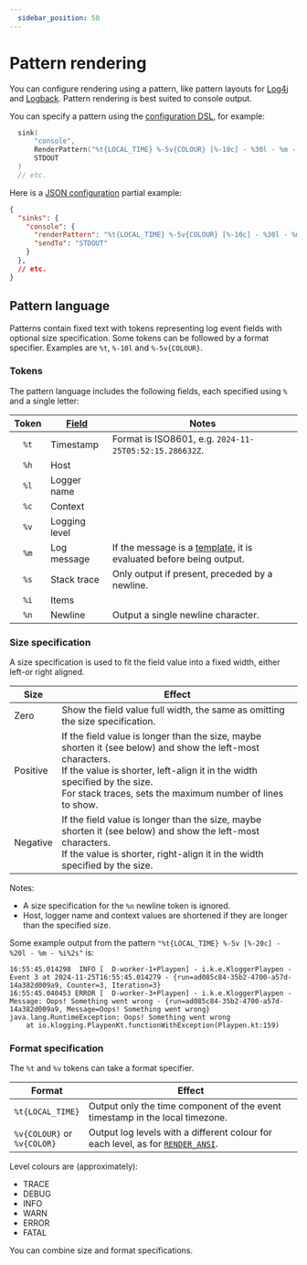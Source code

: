 ```yaml
---
  sidebar_position: 50
---
```


# Pattern rendering

You can configure rendering using a pattern, like pattern layouts for
[Log4j](https://logging.apache.org/log4j/2.x/manual/pattern-layout.html) and
[Logback](https://logback.qos.ch/manual/layouts.html#ClassicPatternLayout).
Pattern rendering is best suited to console output.

You can specify a pattern using the [configuration DSL](dsl.md), for example:

```kotlin
  sink(
      "console",
      RenderPattern("%t{LOCAL_TIME} %-5v{COLOUR} [%-10c] - %30l - %m - %i%s"),
      STDOUT
  )
  // etc.
```

Here is a [JSON configuration](json.md) partial example:

```json
{
  "sinks": {
    "console": {
      "renderPattern": "%t{LOCAL_TIME} %-5v{COLOUR} [%-10c] - %30l - %m - %i%s",
      "sendTo": "STDOUT"
    }
  },
  // etc.
}
```

## Pattern language

Patterns contain fixed text with tokens representing log event fields with optional size
specification. Some tokens can be followed by a format specifier. Examples are `%t`, `%-10l`
and `%-5v{COLOUR}`.

### Tokens

The pattern language includes the following fields, each specified using `%` and a single letter:

| Token | [Field](../concepts/log-events.md) | Notes                                                                                                             |
|:-----:|------------------------------------|-------------------------------------------------------------------------------------------------------------------|
| `%t`  | Timestamp                          | Format is ISO8601, e.g. `2024-11-25T05:52:15.286632Z`.                                                            |
| `%h`  | Host                               |                                                                                                                   |
| `%l`  | Logger name                        |                                                                                                                   |
| `%c`  | Context                            |                                                                                                                   |
| `%v`  | Logging level                      |                                                                                                                   |
| `%m`  | Log message                        | If the message is a [template](../logging/sending-logs.md#message-template), it is evaluated before being output. |
| `%s`  | Stack trace                        | Only output if present, preceded by a newline.                                                                    |
| `%i`  | Items                              |                                                                                                                   |
| `%n`  | Newline                            | Output a single newline character.                                                                                |

### Size specification

A size specification is used to fit the field value into a fixed width, either left-or right
aligned.

| Size     | Effect                                                                                                                                                                                                                                                     |
|----------|------------------------------------------------------------------------------------------------------------------------------------------------------------------------------------------------------------------------------------------------------------|
| Zero     | Show the field value full width, the same as omitting the size specification.                                                                                                                                                                              |
| Positive | If the field value is longer than the size, maybe shorten it (see below) and show the left-most characters.<br/>If the value is shorter, left-align it in the width specified by the size.<br/>For stack traces, sets the maximum number of lines to show. |
| Negative | If the field value is longer than the size, maybe shorten it (see below) and show the left-most characters.<br/>If the value is shorter, right-align it in the width specified by the size.                                                                |

Notes:

- A size specification for the `%n` newline token is ignored.
- Host, logger name and context values are shortened if they are longer than the specified size.

Some example output from the pattern `"%t{LOCAL_TIME} %-5v [%-20c] - %20l - %m - %i%2s"` is:

```text
16:55:45.014298  INFO [  D-worker-1+Playpen] - i.k.e.KloggerPlaypen - Event 3 at 2024-11-25T16:55:45.014279 - {run=ad085c84-35b2-4700-a57d-14a382d009a9, Counter=3, Iteration=3}
16:55:45.040453 ERROR [  D-worker-3+Playpen] - i.k.e.KloggerPlaypen - Message: Oops! Something went wrong - {run=ad085c84-35b2-4700-a57d-14a382d009a9, Message=Oops! Something went wrong}
java.lang.RuntimeException: Oops! Something went wrong
	at io.klogging.PlaypenKt.functionWithException(Playpen.kt:159)
```

### Format specification

The `%t` and `%v` tokens can take a format specifier.

| Format                          | Effect                                                                                                      |
|---------------------------------|-------------------------------------------------------------------------------------------------------------|
| `%t{LOCAL_TIME}`                | Output only the time component of the event timestamp in the local timezone.                                |
| `%v{COLOUR}` or<br/>`%v{COLOR}` | Output log levels with a different colour for each level, as for [`RENDER_ANSI`](built-ins.md#render_ansi). |

Level colours are (approximately):
- <span className="render-grey">TRACE</span>
- DEBUG
- <span className="render-green">INFO</span>
- <span className="render-yellow">WARN</span>
- <span className="render-red">ERROR</span>
- <span className="render-bright-red">FATAL</span>

You can combine size and format specifications.
